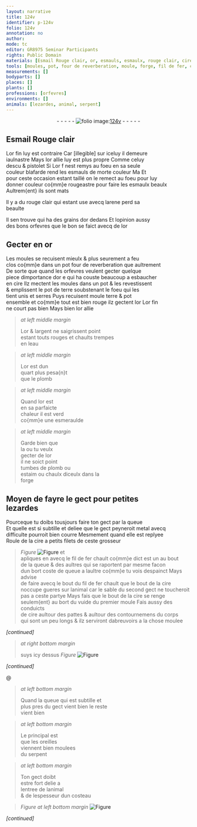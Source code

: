 ```yaml
---
layout: narrative
title: 124v
identifier: p-124v
folio: 124v
annotation: no
author:
mode: tc
editor: GR8975 Seminar Participants
rights: Public Domain
materials: [Esmail Rouge clair, or, esmauls, esmaulx, rouge clair, cire, terre, argent, eau, plomb, esmeraulde, estaim, chaulx, metal, fer]
tools: [moules, pot, four de reverberation, moule, forge, fil de fer, costeau]
measurements: []
bodyparts: []
places: []
plants: []
professions: [orfevres]
environments: []
animals: [lezardes, animal, serpent]
---
```


<div class="folio" align="center">- - - - - <a href="http://gallica.bnf.fr/ark:/12148/btv1b10500001g/f254.image" target="_blank"><img src="https://cu-mkp.github.io/2017-workshop-edition/assets/photo-icon.png" alt="folio image: " style="display:inline-block; margin-bottom:-3px;"/>124v</a> - - - - - </div>  
  

## <span class="m"><span class="add">Esmail</span> Rouge clair</span>

 
L<span class="m">or</span> fin luy est contraire Car <span class="del">[illegible]</span> sur iceluy il demeure<br/> iaulnastre Mays l<span class="m">or</span> allie luy est plus propre Comme celuy<br/> d<span class="cn">escu</span> & <span class="cn">pistolet</span> <span class="del">Si</span> L<span class="m">or</span> <span class="del">f</span> <span class="del">nest remys au foeu</span> en sa seule<br/> couleur blafarde rend les <span class="m">esmauls</span> de morte couleur <span class="del">Ma</span> Et<br/> pour ceste occasion estant taillé on le remect au foeu pour luy<br/> donner couleur co{mm}e rougeastre pour faire les <span class="m">esmaulx</span> beaulx<br/> <span class="add">Aultrem{ent} ils sont mats</span>
 
Il y a du <span class="m">rouge clair</span> qui estant use avecq larene perd sa<br/> beaulte
 
Il sen trouve qui ha des grains d<span class="m">or</span> dedans Et lopinion aussy<br/> des bons <span class="pro">orfevres</span> que le bon se faict avecq de l<span class="m">or</span>
 
 
  

## Gecter en <span class="m">or</span>

 
Les <span class="tl">moules</span> se recuisent mieulx & plus seurement a feu<br/> clos co{mm}e dans un <span class="del"><span class="tl">pot</span></span> <span class="tl">four de reverberation</span> que aultrement<br/> De sorte que quand les <span class="pro">orfevres</span> veulent gecter quelque<br/> piece dimportance <span class="del">d<span class="m">or</span> e</span> qui ha couste beaucoup a esbaucher<br/> en <span class="m">cire</span> Ilz mectent les <span class="tl">moules</span> dans un <span class="tl">pot</span> & les revestissent<br/> & emplissent le <span class="tl">pot</span> de <span class="m">terre</span> soubstenant le foeu qui les<br/> tient unis et serres Puys recuisent <span class="tl">moule</span> <span class="m">terre</span> & <span class="tl">pot</span><br/> ensemble et co{mm}e tout est bien rouge ilz gectent l<span class="m">or</span> L<span class="m">or</span> fin<br/> ne court pas bien Mays bien l<span class="m">or</span> allie
 
> *at left middle margin*
> 
> 
>   L<span class="m">or</span> & l<span class="m">argent</span> ne saigrissent point<br/> estant touts rouges et chaults trempes<br/> en l<span class="m">eau</span>
 
> *at left middle margin*
> 
> 
>   L<span class="m">or</span> est dun<br/> quart plus pesa{n}t<br/> que le <span class="m">plomb</span>
 
> *at left middle margin*
> 
> 
>   Quand l<span class="m">or</span> est<br/> en sa parfaicte<br/> chaleur il est verd<br/> co{mm}e une <span class="m">esmeraulde</span>
 
> *at left middle margin*
> 
> 
>   Garde bien que<br/> la ou tu veulx<br/> gecter de l<span class="m">or</span><br/> il ne soict point<br/> tumbes de <span class="m">plomb</span> ou<br/> <span class="m">estaim</span> ou <span class="m">chaulx</span> diceulx dans la<br/> <span class="tl">forge</span>
 
 
  

## Moyen de fayre le gect pour petites<br/> <span class="al">lezardes</span>

 
Pourceque tu doibs tousjours faire ton gect par la queue<br/> Et quelle est si subtille et deliee que le <span class="del">gect peyneroit</span> <span class="m">metal</span> avecq<br/> difficulte pourroit bien courre Mesmement quand elle est replyee<br/> Roule de la <span class="m">cire</span> a petits filets de ceste grosseur 
> *Figure*
> <a href="https://drive.google.com/open?id=0B9-oNrvWdlO5dWU4UEtpX0hBV0k" target="_blank"><img src="https://cu-mkp.github.io/GR8975-edition/assets/photo-icon.png" alt="Figure" style="display:inline-block; margin-bottom:-3px;"/></a>
 et<br/> apliques en avecq le <span class="tl">fil de <span class="m">fer</span></span> chault co{mm}e dict est un au bout<br/> de la queue & des aultres qui se raportent par mesme facon<br/> dun <span class="del">bort</span> <span class="add">coste</span> de queue a laultre co{mm}e tu vois despainct Mays advise<br/> de faire avecq le bout du <span class="tl">fil de <span class="m">fer</span></span> chault que le bout de la <span class="m">cire</span><br/> noccupe gueres sur l<span class="al">animal</span> car le sable du second gect ne toucheroit<br/> pas a ceste partye Mays fais que le bout de la <span class="m">cire</span> se renge<br/> seulem{ent} au bort du vuide du premier <span class="tl">moule</span> Fais aussy des conduicts<br/> de <span class="m">cire</span> aultour des pattes & aultour des contournemens du corps<br/> qui sont un peu longs & ilz serviront dabreuvoirs a la chose moulee<br/>
 
*[continued]*
 
> *at right bottom margin*
> 
> 
>   suys icy dessus 
> *Figure*
> <a href="https://drive.google.com/open?id=0B9-oNrvWdlO5STY2ZEpOSXFVWXc" target="_blank"><img src="https://cu-mkp.github.io/GR8975-edition/assets/photo-icon.png" alt="Figure" style="display:inline-block; margin-bottom:-3px;"/></a>
 
*[continued]*
 
 @ 
> *at left bottom margin*
> 
> 
>   <span class="add">Quand la queue qui est subtille et<br/> plus pres du gect vient bien le reste<br/> vient bien</span>
 
> *at left bottom margin*
> 
> 
>  Le principal est<br/> que les oreilles<br/> viennent bien moulees<br/> du <span class="al">serpent</span>
 
> *at left bottom margin*
> 
> 
>  Ton gect doibt<br/> estre fort delie a<br/> lentree de l<span class="al">animal</span><br/> & de lespesseur dun <span class="tl">costeau</span>
 
> *Figure*
> *at left bottom margin*
> <a href="https://drive.google.com/open?id=0B9-oNrvWdlO5aGQ0OTFCTklrQ0k" target="_blank"><img src="https://cu-mkp.github.io/GR8975-edition/assets/photo-icon.png" alt="Figure" style="display:inline-block; margin-bottom:-3px;"/></a>
 
*[continued]*
 
